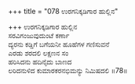 +++
title = "078 ಉರಗನಿಕ್ಕಡಿಗಾರ ಹುಲ್ಲಿನ"

+++
ಉರಗನಿಕ್ಕಡಿಗಾರ ಹುಲ್ಲಿನ  
ಸರವಿಗಂಜುವುದುಂಟೆ ಕರ್ಣಾ  
ದ್ಯರನು ಕಡ್ಡಿಗೆ ಬಗೆಯನೀ ಹೂಹೆಗಳ ಗಣಿಸುವನೆ  
ಎರಡು ಶರದಲಿ ಲಕ್ಷಣನ ಸಂ  
ಹರಿಸಿದನು ಹದಿನೈದು ಬಾಣದ  
ಲರಿದನುಳಿದ ಕುಮಾರಕರನಭಿಮನ್ಯು ನಿಮಿಷದಲಿ     ॥78॥